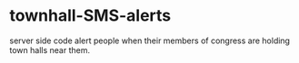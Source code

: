 # townhall-SMS-alerts
server side code alert people when their members of congress are holding town halls near them.
